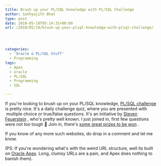 ```yaml
---
title: Brush up your PL/SQL knowledge with PL/SQL Challenge
author: Sathyajith Bhat
type: post
date: 2010-05-10T05:14:31+00:00
url: /2010/05/10/brush-up-your-plsql-knowledge-with-plsql-challenge/




categories:
  - 'Oracle & PL/SQL Stuff'
  - Programming
tags:
  - Apex
  - oracle
  - PL/SQL
  - Programming
  - SQL

---
```

If you're looking to brush up on your PL/SQL knowledge, [PL/SQL challenge][1] is pretty nice. It's a daily challenge quiz, where you are presented with  multiple choice or true/false questions. It's an initiative by <a href="https://en.wikipedia.org/wiki/Steven_Feuerstein" target="_blank">Steven Feuerstein</a> <a href="https://en.wikipedia.org/wiki/Steven_Feuerstein" target="_blank"></a>, who's pretty well known. I just joined in, first few questions were not too tough 🙂 Join in, there's [some great prizes to be won][2] .

If you know of any more such websites, do drop in a comment and let me know.

(PS: If you're wondering what's with the weird URL structure, well its built on [Oracle Apex][3]. Long, clumsy URLs are a pain, and Apex does nothing to banish them).

 [1]: https://plsqlchallenge.com/pls/apex/f?p=10000:27:2661386768578984::NO:::
 [2]: https://plsqlchallenge.com/pls/apex/f?p=10000:28:2661386768578984::NO:::
 [3]: https://en.wikipedia.org/wiki/Oracle%20Application%20Express
